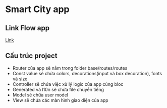 # Smart City app

## Link Flow app
[Link](https://drive.google.com/file/d/10f0Kf6xwWv7Tm-ht-PghVyFAthieLKF8/view?usp=drive_link)

## Cấu trúc project
- Router của app sẽ nằm trong folder base/routes/routes
- Const value sẽ chứa colors, decorations(input và box decoration), fonts và size
- Controller sẽ chứa việc xử lý logic của app cùng bloc
- Generated và l10n sẽ chứa file chuyển tiếng
- Model sẽ chứa user model
- View sẽ chứa các màn hình giao diện của app